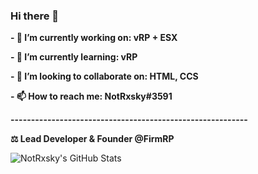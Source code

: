 ### Hi there 👋

**- 🔭 I’m currently working on: vRP + ESX**

**- 🌱 I’m currently learning: vRP**

**- 👯 I’m looking to collaborate on: HTML, CCS**

**- 📫 How to reach me: NotRxsky#3591**

**----------------------------------------------------------**

**⚖️ Lead Developer & Founder @FirmRP**

  <img align="left" alt="NotRxsky's GitHub Stats" src="https://github-readme-stats-notrxsky.vercel.app/api?username=NotRxsky&show_icons=true&hide_border=true" />
